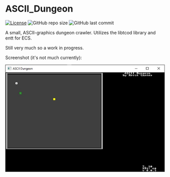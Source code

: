 # ASCII_Dungeon

[![License](https://img.shields.io/badge/License-BSD%203--Clause-blue.svg)](https://opensource.org/licenses/BSD-3-Clause)
![GitHub repo size](https://img.shields.io/github/repo-size/KevDev13/ASCII_Dungeon?style=plastic)
![GitHub last commit](https://img.shields.io/github/last-commit/KevDev13/ASCII_Dungeon?color=green&style=plastic)

A small, ASCII-graphics dungeon crawler. Utilizes the libtcod library and entt for ECS.

Still very much so a work in progress.

Screenshot (it's not much currently):

![It's not much but it's mine](https://github.com/KevDev13/ASCII_Dungeon/blob/master/Screenshots/screenshot_v0_0_3.jpg?raw=true)
